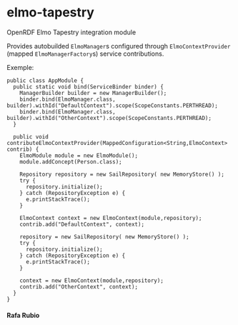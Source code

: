 # elmo-tapestry
OpenRDF Elmo Tapestry integration module

Provides autobuilded `ElmoManager`s configured through `ElmoContextProvider` (mapped `ElmoManagerFactory`s) service contributions.

Exemple:

```
public class AppModule {
  public static void bind(ServiceBinder binder) {
    ManagerBuilder builder = new ManagerBuilder();
    binder.bind(ElmoManager.class, builder).withId("DefaultContext").scope(ScopeConstants.PERTHREAD);
    binder.bind(ElmoManager.class, builder).withId("OtherContext").scope(ScopeConstants.PERTHREAD);
  }
  
  public void contributeElmoContextProvider(MappedConfiguration<String,ElmoContext> contrib) {
    ElmoModule module = new ElmoModule();
    module.addConcept(Person.class);
    
    Repository repository = new SailRepository( new MemoryStore() );
    try {
      repository.initialize();
    } catch (RepositoryException e) {
      e.printStackTrace();
    }
    
    ElmoContext context = new ElmoContext(module,repository);
    contrib.add("DefaultContext", context);
    
    repository = new SailRepository( new MemoryStore() );
    try {
      repository.initialize();
    } catch (RepositoryException e) {
      e.printStackTrace();
    }
    
    context = new ElmoContext(module,repository);
    contrib.add("OtherContext", context);
  }
}
```

#### Rafa Rubio
